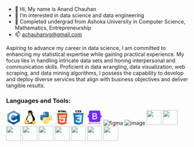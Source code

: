 - 👋 Hi, My name is Anand Chauhan
- 👀 I’m interested in data science and data engineering
- 🌱 Completed undergrad from Ashoka University in Computer Science, Mathematics, Entrepreneurship
- 📫 achauhanvg@gmail.com


Aspiring to advance my career in data science, I am committed to enhancing my statistical expertise while gaining practical experience. My focus lies in handling intricate data sets and honing interpersonal and communication skills. Proficient in data wrangling, data visualization, web scraping, and data mining algorithms, I possess the capability to develop and deploy diverse services that align with business objectives and deliver tangible results.

<h3 align="left">Languages and Tools:</h3>
<p align="left"> 
<img src="https://raw.githubusercontent.com/devicons/devicon/master/icons/c/c-original.svg" alt="c" width="40" height="40" style="max-width: 100%;">

<img src="https://raw.githubusercontent.com/devicons/devicon/master/icons/linux/linux-original.svg" alt="linux" width="40" height="40" style="max-width: 100%;">

<img src="https://raw.githubusercontent.com/devicons/devicon/master/icons/python/python-original.svg" alt="python" width="40" height="40" style="max-width: 100%;">

<img src="https://raw.githubusercontent.com/devicons/devicon/master/icons/html5/html5-original-wordmark.svg" alt="html5" width="40" height="40" style="max-width: 100%;">

<img src="https://raw.githubusercontent.com/devicons/devicon/master/icons/css3/css3-original-wordmark.svg" alt="css3" width="40" height="40" style="max-width: 100%;">

<img src="https://raw.githubusercontent.com/devicons/devicon/master/icons/bootstrap/bootstrap-plain-wordmark.svg" alt="bootstrap" width="40" height="40" style="max-width: 100%;">
<img src="https://camo.githubusercontent.com/ed93c2b000a76ceaad1503e7eb9356591b885227e82a36a005b9d3498b303ba5/68747470733a2f2f7777772e766563746f726c6f676f2e7a6f6e652f6c6f676f732f6669676d612f6669676d612d69636f6e2e737667" alt="figma" width="40" height="40" data-canonical-src="https://www.vectorlogo.zone/logos/figma/figma-icon.svg" style="max-width: 100%;">

<img src= "https://user-images.githubusercontent.com/40461634/114240226-2f506580-9955-11eb-849b-e2a25117d681.png" alt="image" width="40" height="40" style="max-width: 100%;">

<img src="https://img.icons8.com/color/344/adobe-photoshop--v1.png" width="40" height="40" style="max-width: 100%;">
<img src="https://img.icons8.com/color/452/pandas.png" width="40" height="40" style="max-width: 100%;">
<!-- <img src="https://caiodonalisio.com/static/blog/posts/cadernos/matplotlib/cover.png" width="40" height="40" style="max-width: 100%;"> -->

 <img src="https://upload.wikimedia.org/wikipedia/commons/thumb/b/b2/SCIPY_2.svg/512px-SCIPY_2.svg.png?20200904111722" width="40" height="40" style="max-width: 100%;">

 <img src= "https://img.icons8.com/external-becris-flat-becris/344/external-r-data-science-becris-flat-becris.png" width="40" height="40" style="max-width: 100%;">
 <img src= "https://cdn.icon-icons.com/icons2/2107/PNG/512/file_type_stata_icon_130148.png" width="40" height="40" style="max-width: 100%;">
 <img src= "https://cdn.icon-icons.com/icons2/2107/PNG/512/file_type_js_official_icon_130509.png" width="40" height="40" style="max-width: 100%;">
 <img src= "https://cdn.icon-icons.com/icons2/2107/PNG/512/file_type_jupyter_icon_130494.png" width="40" height="40" style="max-width: 100%;">

 <img src= "https://cdn.icon-icons.com/icons2/2107/PNG/512/file_type_excel_icon_130611.png" width="40" height="40" style="max-width: 100%;">
 <img src= "https://static.javatpoint.com/tutorial/latex/images/latex-tutorial.png" width="40" height="40" style="max-width: 100%;">

 
</p>
